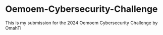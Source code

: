 # Oemoem-Cybersecurity-Challenge
This is my submission for the 2024 Oemoem Cybersecurity Challenge by OmahTi
